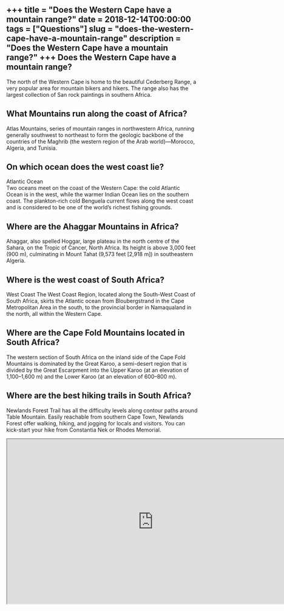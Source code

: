 +++
title = "Does the Western Cape have a mountain range?"
date = 2018-12-14T00:00:00
tags = ["Questions"]
slug = "does-the-western-cape-have-a-mountain-range"
description = "Does the Western Cape have a mountain range?"
+++
Does the Western Cape have a mountain range?
--------------------------------------------

The north of the Western Cape is home to the beautiful Cederberg Range, a very popular area for mountain bikers and hikers. The range also has the largest collection of San rock paintings in southern Africa.

What Mountains run along the coast of Africa?
---------------------------------------------

Atlas Mountains, series of mountain ranges in northwestern Africa, running generally southwest to northeast to form the geologic backbone of the countries of the Maghrib (the western region of the Arab world)—Morocco, Algeria, and Tunisia.

On which ocean does the west coast lie?
---------------------------------------

Atlantic Ocean  
Two oceans meet on the coast of the Western Cape: the cold Atlantic Ocean is in the west, while the warmer Indian Ocean lies on the southern coast. The plankton-rich cold Benguela current flows along the west coast and is considered to be one of the world’s richest fishing grounds.

Where are the Ahaggar Mountains in Africa?
------------------------------------------

Ahaggar, also spelled Hoggar, large plateau in the north centre of the Sahara, on the Tropic of Cancer, North Africa. Its height is above 3,000 feet (900 m), culminating in Mount Tahat (9,573 feet \[2,918 m\]) in southeastern Algeria.

Where is the west coast of South Africa?
----------------------------------------

West Coast The West Coast Region, located along the South-West Coast of South Africa, skirts the Atlantic ocean from Bloubergstrand in the Cape Metropolitan Area in the south, to the provincial border in Namaqualand in the north, all within the Western Cape.

Where are the Cape Fold Mountains located in South Africa?
----------------------------------------------------------

The western section of South Africa on the inland side of the Cape Fold Mountains is dominated by the Great Karoo, a semi-desert region that is divided by the Great Escarpment into the Upper Karoo (at an elevation of 1,100–1,600 m) and the Lower Karoo (at an elevation of 600–800 m).

Where are the best hiking trails in South Africa?
-------------------------------------------------

Newlands Forest Trail has all the difficulty levels along contour paths around Table Mountain. Easily reachable from southern Cape Town, Newlands Forest offer walking, hiking, and jogging for locals and visitors. You can kick-start your hike from Constantia Nek or Rhodes Memorial.

<iframe allow="accelerometer; autoplay; clipboard-write; encrypted-media; gyroscope; picture-in-picture" allowfullscreen="" class="__youtube_prefs__  epyt-is-override  no-lazyload" data-no-lazy="1" data-origheight="433" data-origwidth="770" data-skipgform_ajax_framebjll="" height="433" id="_ytid_98372" loading="lazy" src="https://www.youtube.com/embed/XoxrQr-w8Kg?enablejsapi=1&autoplay=0&cc_load_policy=0&cc_lang_pref=&iv_load_policy=1&loop=0&modestbranding=0&rel=1&fs=1&playsinline=0&autohide=2&theme=dark&color=red&controls=1&" title="YouTube player" width="770"></iframe>